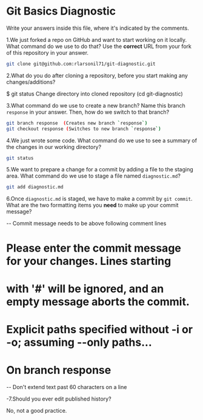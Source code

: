 # Git Basics Diagnostic

Write your answers inside this file, where it's indicated by the comments.

1.We just forked a repo on GitHub and want to start working on it locally.
What command do we use to do that? Use the **correct** URL from your fork of
this repository in your answer.

```sh
git clone git@github.com:rlarsonil71/git-diagnostic.git
```

2.What do you do after cloning a repository, before you start making any
changes/additions?

$ git status
Change directory into cloned repository (cd git-diagnostic)

3.What command do we use to create a new branch? Name this branch `response`
    in your answer. Then, how do we switch to that branch?

```sh
git branch response  (Creates new branch `response`)
git checkout response (Switches to new branch `response`)
```

4.We just wrote some code. What command do we use to see a summary of the
    changes in our working directory?

```sh
git status
```

5.We want to prepare a change for a commit by adding a file to the staging
    area. What command do we use to stage a file named `diagnostic.md`?

```sh
git add diagnostic.md
```

6.Once `diagnostic.md` is staged, we have to make a commit by `git commit`.
What are the two formatting items you **need** to make up your commit message?

 -- Commit message needs to be above following comment lines

# Please enter the commit message for your changes. Lines starting
# with '#' will be ignored, and an empty message aborts the commit.
# Explicit paths specified without -i or -o; assuming --only paths...
# On branch response

-- Don't extend text past 60 characters on a line

-7.Should you ever edit published history?

No, not a good practice.

